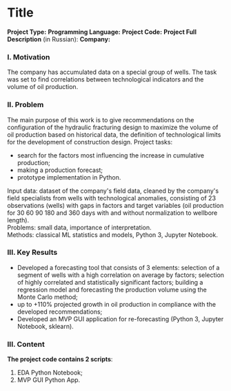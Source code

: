 # Title
**Project Type:** 
**Programming Language:** 
**Project Сode:** 
**Project Full Description** (in Russian): 
**Company:** 




### I. Motivation
The company has accumulated data on a special group of wells. The task was set to find correlations between technological indicators and the volume of oil production.

### II. Problem
The main purpose of this work is to give recommendations on the configuration of the hydraulic fracturing design to maximize the volume of oil production based on historical data, the definition of technological limits for the development of construction design.
Project tasks:
* search for the factors most influencing the increase in cumulative production;  
* making a production forecast;  
* prototype implementation in Python.

Input data: dataset of the company's field data, cleaned by the company's field specialists from wells with technological anomalies, consisting of 23 observations (wells) with gaps in factors and target variables (oil production for 30 60 90 180 and 360 days with and without normalization to wellbore length).  
Problems: small data, importance of interpretation.  
Methods: classical ML statistics and models, Python 3, Jupyter Notebook.


### III. Key Results 
* Developed a forecasting tool that consists of 3 elements:
selection of a segment of wells with a high correlation on average by factors;
selection of highly correlated and statistically significant factors;
building a regression model and forecasting the production volume using the Monte Carlo method;  
* up to +110% projected growth in oil production in compliance with the developed recommendations;  
* Developed an MVP GUI application for re-forecasting (Python 3, Jupyter Notebook, sklearn).  

  

### III. Content


**The project code contains 2 scripts**:
1. EDA Python Notebook;  
2. MVP GUI Python App.
